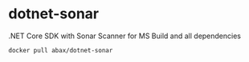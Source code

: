 # dotnet-sonar
.NET Core SDK with Sonar Scanner for MS Build and all dependencies

`docker pull abax/dotnet-sonar`

